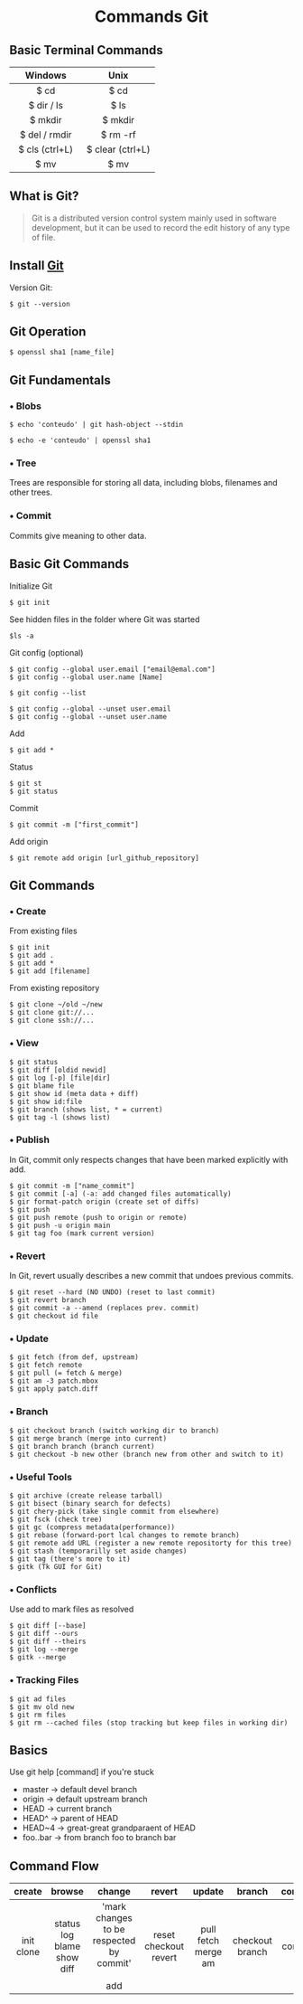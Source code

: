 <h1 style="text-align: center;font-weight: bold;">Commands Git</h1>
<h2>Basic Terminal Commands</h2>
<div>
  <table style="width: 100%;text-align: center;border-collapse: collapse;">
    <thead>
      <tr><th style="width: 50%;text-align: center;">Windows</th><th style="width: 50%;text-align: center;">Unix</th></tr>
    </thead>
    <tbody>
      <tr><td>$ cd</td><td>$ cd</td></tr>
      <tr><td>$ dir / ls</td><td>$ ls</td></tr>
      <tr><td>$ mkdir</td><td>$ mkdir</td></tr>
      <tr><td>$ del / rmdir</td><td>$ rm -rf</td></tr>
      <tr><td>$ cls (ctrl+L)</td><td>$ clear (ctrl+L)</td></tr>
      <tr><td>$ mv</td><td>$ mv</td></tr>
    </tbody>
  </table>
</div>
<h2>What is Git?</h2>

>Git is a distributed version control system mainly used in software development, but it can be used to record the edit history of any type of file.
<h2>Install <a href="https://git-scm.com/download">Git</a></h2>
<p>Version Git: </p>
    
    $ git --version

<h2>Git Operation</h2>

    $ openssl sha1 [name_file]

<h2>Git Fundamentals</h2> 

<h3>• Blobs</h3>

    $ echo 'conteudo' | git hash-object --stdin

    $ echo -e 'conteudo' | openssl sha1
<h3>• Tree</h3>
<p>Trees are responsible for storing all data, including blobs, filenames and other trees.</p>

<h3>• Commit</h3>
<p>Commits give meaning to other data.</p>

<h2>Basic Git Commands</h2>
<p>Initialize Git</p>  

    $ git init
<p>See hidden files in the folder where Git was started</p> 

    $ls -a
<p>Git config (optional)</p> 

    $ git config --global user.email ["email@emal.com"]
    $ git config --global user.name [Name]

    $ git config --list

    $ git config --global --unset user.email
    $ git config --global --unset user.name
<p>Add</p> 

    $ git add *
<p>Status</p>

    $ git st
    $ git status
<p>Commit</p>

    $ git commit -m ["first_commit"]
<p>Add origin</p>

    $ git remote add origin [url_github_repository]
  
<h2>Git Commands</h2>
<h3>• Create</h3>
<p>From existing files</p>

    $ git init
    $ git add .
    $ git add *
    $ git add [filename]
<p>From existing repository</p>

    $ git clone ~/old ~/new
    $ git clone git://...
    $ git clone ssh://...
<h3>• View</h3>

    $ git status
    $ git diff [oldid newid]
    $ git log [-p] [file|dir]
    $ git blame file
    $ git show id (meta data + diff)
    $ git show id:file
    $ git branch (shows list, * = current)
    $ git tag -l (shows list)
<h3>• Publish</h3>

<p>In Git, commit only respects changes that have been marked explicitly with add.</p>

    $ git commit -m ["name_commit"]
    $ git commit [-a] (-a: add changed files automatically)
    $ gir format-patch origin (create set of diffs)
    $ git push
    $ git push remote (push to origin or remote)
    $ git push -u origin main
    $ git tag foo (mark current version)
<h3>• Revert</h3>

<p>In Git, revert usually describes a new commit that undoes previous commits.</p>

    $ git reset --hard (NO UNDO) (reset to last commit)
    $ git revert branch
    $ git commit -a --amend (replaces prev. commit)
    $ git checkout id file
<h3>• Update</h3>

    $ git fetch (from def, upstream)
    $ git fetch remote
    $ git pull (= fetch & merge)
    $ git am -3 patch.mbox
    $ git apply patch.diff
<h3>• Branch</h3>

    $ git checkout branch (switch working dir to branch)
    $ git merge branch (merge into current)
    $ git branch branch (branch current)
    $ git checkout -b new other (branch new from other and switch to it)
<h3>• Useful Tools</h3>

    $ git archive (create release tarball)
    $ git bisect (binary search for defects)
    $ git chery-pick (take single commit from elsewhere)
    $ git fsck (check tree)
    $ git gc (compress metadata(performance))
    $ git rebase (forward-port lcal changes to remote branch)
    $ git remote add URL (register a new remote repositorty for this tree)
    $ git stash (temporarilly set aside changes)
    $ git tag (there's more to it)
    $ gitk (Tk GUI for Git)
<h3>• Conflicts</h3>
<p>Use add to mark files as resolved</p>
    
    $ git diff [--base]
    $ git diff --ours
    $ git diff --theirs
    $ git log --merge
    $ gitk --merge 
<h3>• Tracking Files</h3>

    $ git ad files
    $ git mv old new
    $ git rm files
    $ git rm --cached files (stop tracking but keep files in working dir)

<h2>Basics</h2>

<p>Use git help [command] if you're stuck</p>
<div>
  <ul>
    <li>master → default devel branch</li>
    <li>origin → default upstream branch</li>
    <li>HEAD → current branch</li>
    <li>HEAD^ → parent of HEAD</li>
    <li>HEAD~4 → great-great grandparaent of HEAD</li>
    <li>foo..bar → from branch foo to branch bar</li>
  </ul>
</div>

<h2>Command Flow</h2>

<div>
  <table style="width: 100%;text-align: center;border-collapse: collapse;">
      <thead>
      <tr>
        <th style="width: 50%;text-align: center;">create</th>
        <th style="width: 50%;text-align: center;">browse</th>
        <th style="width: 50%;text-align: center;">change</th>
        <th style="width: 50%;text-align: center;">revert</th>
        <th style="width: 50%;text-align: center;">update</th>
        <th style="width: 50%;text-align: center;">branch</th>
        <th style="width: 50%;text-align: center;">commit</th>
        <th style="width: 50%;text-align: center;">push</th>
      </tr>
    </thead>
    <tbody>
      <tr>
        <td>init <br> clone</td>
        <td>status <br> log <br> blame <br> show <br> diff</td>
        <td>'mark changes to be respected by commit' <br><br> add</td>
        <td>reset <br> checkout <br> revert</td>
        <td>pull <br> fetch <br> merge <br> am</td>
        <td>checkout <br> branch</td>
        <td>commit</td>
        <td>push <br> 'format-patch'</td>
      </tr>
    </tbody>
  </table>
</div>




 